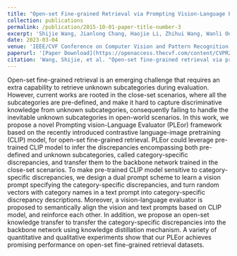 ```yaml
---
title: "Open-set Fine-grained Retrieval via Prompting Vision-Language Evaluator"
collection: publications
permalink: /publication/2015-10-01-paper-title-number-3
excerpt: 'Shijie Wang, Jianlong Chang, Haojie Li, Zhihui Wang, Wanli Ouyang, Qi Tian'
date: 2023-03-04
venue: 'IEEE/CVF Conference on Computer Vision and Pattern Recognition'
paperurl: '[Paper Download](https://openaccess.thecvf.com/content/CVPR2023/html/Wang_Open-Set_Fine-Grained_Retrieval_via_Prompting_Vision-Language_Evaluator_CVPR_2023_paper.html)'
citation: 'Wang, Shijie, et al. "Open-set fine-grained retrieval via prompting vision-language evaluator." Proceedings of the IEEE/CVF Conference on Computer Vision and Pattern Recognition. 2023.'
---
```


Open-set fine-grained retrieval is an emerging challenge that requires an extra capability to retrieve unknown subcategories during evaluation. However, current works are rooted in the close-set scenarios, where all the subcategories are pre-defined, and make it hard to capture discriminative knowledge from unknown subcategories, consequently failing to handle the inevitable unknown subcategories in open-world scenarios. In this work, we propose a novel Prompting vision-Language Evaluator (PLEor) framework based on the recently introduced contrastive language-image pretraining (CLIP) model, for open-set fine-grained retrieval. PLEor could leverage pre-trained CLIP model to infer the discrepancies encompassing both pre-defined and unknown subcategories, called category-specific discrepancies, and transfer them to the backbone network trained in the close-set scenarios. To make pre-trained CLIP model sensitive to category-specific discrepancies, we design a dual prompt scheme to learn a vision prompt specifying the category-specific discrepancies, and turn random vectors with category names in a text prompt into category-specific discrepancy descriptions. Moreover, a vision-language evaluator is proposed to semantically align the vision and text prompts based on CLIP model, and reinforce each other. In addition, we propose an open-set knowledge transfer to transfer the category-specific discrepancies into the backbone network using knowledge distillation mechanism. A variety of quantitative and qualitative experiments show that our PLEor achieves promising performance on open-set fine-grained retrieval datasets.
